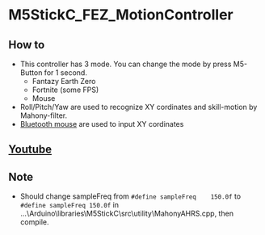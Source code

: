# M5StickC_FEZ_MotionController

## How to
 - This controller has 3 mode. You can change the mode by press M5-Button for 1 second.
   - Fantazy Earth Zero
   - Fortnite (some FPS)
   - Mouse
 - Roll/Pitch/Yaw are used to recognize XY cordinates and skill-motion by Mahony-filter.
 - [Bluetooth mouse](https://github.com/T-vK/ESP32-BLE-Mouse) are used to input XY cordinates 
## [Youtube](https://www.youtube.com/watch?v=hiMvGo1NXqg)

## Note
 - Should change sampleFreq from `#define sampleFreq	150.0f` to  `#define sampleFreq	150.0f` in ...\Arduino\libraries\M5StickC\src\utility\MahonyAHRS.cpp, then compile.
